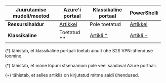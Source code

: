 |**Juurutamise mudeli/meetod**| **Azure'i portaal** | **Klassikaline portaal** | **PowerShelli**|
|---|---|---|---|
|**Ressursihaldur** | [Artikkel](vpn-gateway-howto-site-to-site-resource-manager-portal.md)|Pole toetatud |[Artikkel](..articles/vpn-gateway/vpn-gateway-create-site-to-site-rm-powershell.md) |
|**Klassikaline** |Toetatud **| [Artikli *](../articles/vpn-gateway/vpn-gateway-site-to-site-create.md)|[Artikli +](..articles/vpn-gateway/vpn-gateway-multi-site.md) |


(*) tähistab, et klassikaline portaali toetab ainult ühe S2S VPN-ühenduse loomine.

(*) tähistab, et mõne lõpuni stsenaarium pole veel saadaval Azure portaali.

(+) tähistab, et selles artiklis on kirjutatud mitme saidi ühendused.



